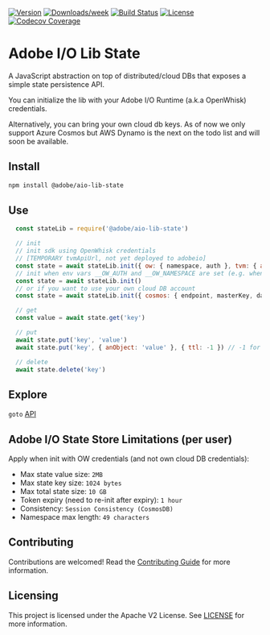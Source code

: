 <!--
Copyright 2019 Adobe. All rights reserved.
This file is licensed to you under the Apache License, Version 2.0 (the "License");
you may not use this file except in compliance with the License. You may obtain a copy
of the License at http://www.apache.org/licenses/LICENSE-2.0

Unless required by applicable law or agreed to in writing, software distributed under
the License is distributed on an "AS IS" BASIS, WITHOUT WARRANTIES OR REPRESENTATIONS
OF ANY KIND, either express or implied. See the License for the specific language
governing permissions and limitations under the License.
-->

[![Version](https://img.shields.io/npm/v/@adobe/aio-lib-state.svg)](https://npmjs.org/package/@adobe/aio-lib-state)
[![Downloads/week](https://img.shields.io/npm/dw/@adobe/aio-lib-state.svg)](https://npmjs.org/package/@adobe/aio-lib-state)
[![Build Status](https://travis-ci.com/adobe/aio-lib-state.svg?branch=master)](https://travis-ci.com/adobe/aio-lib-state)
[![License](https://img.shields.io/badge/License-Apache%202.0-blue.svg)](https://opensource.org/licenses/Apache-2.0)
[![Codecov Coverage](https://img.shields.io/codecov/c/github/adobe/aio-lib-state/master.svg?style=flat-square)](https://codecov.io/gh/adobe/aio-lib-state/)

# Adobe I/O Lib State

A JavaScript abstraction on top of distributed/cloud DBs that exposes a simple state persistence API.

You can initialize the lib with your Adobe I/O Runtime (a.k.a OpenWhisk) credentials.

Alternatively, you can bring your own cloud db keys. As of now we only support Azure Cosmos but AWS Dynamo is the next
on the todo list and will soon be available.

## Install

```bash
npm install @adobe/aio-lib-state
```

## Use

```js
  const stateLib = require('@adobe/aio-lib-state')

  // init
  // init sdk using OpenWhisk credentials
  // [TEMPORARY tvmApiUrl, not yet deployed to adobeio]
  const state = await stateLib.init({ ow: { namespace, auth }, tvm: { apiUrl: 'https://mraho.adobeioruntime.net/apis/tvm' } })
  // init when env vars __OW_AUTH and __OW_NAMESPACE are set (e.g. when running in an OpenWhisk action)
  const state = await stateLib.init()
  // or if you want to use your own cloud DB account
  const state = await stateLib.init({ cosmos: { endpoint, masterKey, databaseId, containerId, partitionKey } })

  // get
  const value = await state.get('key')

  // put
  await state.put('key', 'value')
  await state.put('key', { anObject: 'value' }, { ttl: -1 }) // -1 for no expiry, defaults to 86400 (24 hours)

  // delete
  await state.delete('key')
```

## Explore

`goto` [API](doc/api.md)

## Adobe I/O State Store Limitations (per user)

Apply when init with OW credentials (and not own cloud DB credentials):

- Max state value size: `2MB`
- Max state key size: `1024 bytes`
- Max total state size: `10 GB`
- Token expiry (need to re-init after expiry): `1 hour`
- Consistency: `Session Consistency (CosmosDB)`
- Namespace max length: `49 characters`

## Contributing

Contributions are welcomed! Read the [Contributing Guide](./.github/CONTRIBUTING.md) for more information.

## Licensing

This project is licensed under the Apache V2 License. See [LICENSE](LICENSE) for more information.
